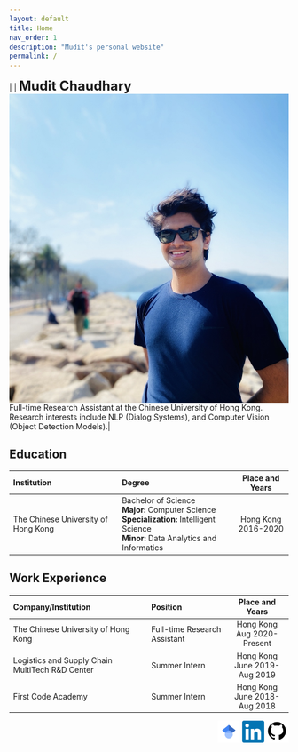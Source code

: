 ```yaml
---
layout: default
title: Home
nav_order: 1
description: "Mudit's personal website"
permalink: /
---
```

|<img src="./me.jpg" alt="Me" align="left" style="padding: 0px; width: 1000px;" /> | <b><font size="5">Mudit Chaudhary</font></b> <br> Full-time Research Assistant at the Chinese University of Hong Kong. Research interests include NLP (Dialog Systems), and Computer Vision (Object Detection Models).|  

## Education  

| Institution        | Degree         | Place and Years |
|:-----------------|:------------------|:------:|
| The Chinese University of Hong Kong           | Bachelor of Science <br> <b>Major:</b> Computer Science <br> <b>Specialization: </b> Intelligent Science <br> <b>Minor:</b> Data Analytics and Informatics | Hong Kong <br> 2016-2020  |  

## Work Experience  

| Company/Institution        | Position         | Place and Years |
|:-----------------|:------------------|:------:|
| The Chinese University of Hong Kong           | Full-time Research Assistant | Hong Kong <br> Aug 2020-Present  |  
| Logistics and Supply Chain MultiTech R&D Center | Summer Intern | Hong Kong <br> June 2019-Aug 2019 |  
| First Code Academy | Summer Intern | Hong Kong <br> June 2018-Aug 2018 |

<div align="right"> <a href="https://scholar.google.com/citations?user=FmZEBUoAAAAJ&hl=en&oi=ao"><img src="assets/images/gScholar.svg" style="width: 40px;"></a>   <a href="https://www.linkedin.com/in/muditchaudhary/"><img src="assets/images/LinkedIn.png" style="width: 40px;"></a>   <a href="https://www.github.com/muditchaudhary"><img src="assets/images/github.png" style="width: 40px;"></a> </div>